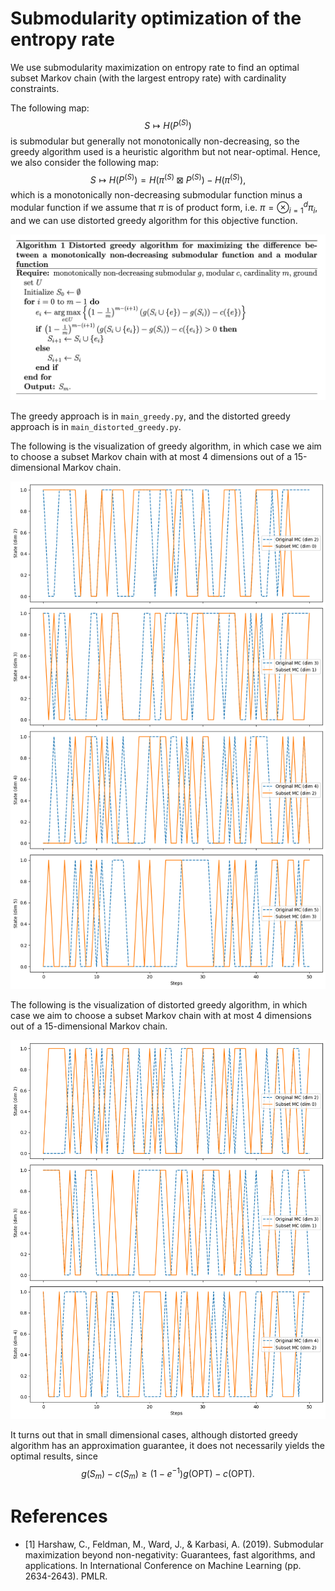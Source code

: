 # Submodularity optimization of the entropy rate

We use submodularity maximization on entropy rate to find an optimal subset Markov chain (with the largest entropy rate) with cardinality constraints.

The following map:
$$S \mapsto H(P^{(S)})$$
is submodular but generally not monotonically non-decreasing, so the greedy algorithm used is a heuristic algorithm but not near-optimal. Hence, we also consider the following map:
$$S \mapsto H(P^{(S)}) = H(\pi^{(S)} \boxtimes P^{(S)}) - H(\pi^{(S)}),$$
which is a monotonically non-decreasing submodular function minus a modular function if we assume that $\pi$ is of product form, i.e. $\pi = \otimes_{i=1}^d \pi_i$, and we can use distorted greedy algorithm for this objective function.

![Distorted Greedy Algorithm](/assets/distgrdy.png)

The greedy approach is in `main_greedy.py`, and the distorted greedy approach is in `main_distorted_greedy.py`.

The following is the visualization of greedy algorithm, in which case we aim to choose a subset Markov chain with at most 4 dimensions out of a 15-dimensional Markov chain.

![visualization](/assets/sample_paths_grdy_entropy.png)

The following is the visualization of distorted greedy algorithm, in which case we aim to choose a subset Markov chain with at most 4 dimensions out of a 15-dimensional Markov chain.

![visualization](/assets/sample_paths_dist_grdy_entropy.png)

It turns out that in small dimensional cases, although distorted greedy algorithm has an approximation guarantee, it does not necessarily yields the optimal results, since 
$$g(S_m) - c(S_m) \geq (1 - e^{-1}) g(\mathrm{OPT}) - c(\mathrm{OPT}).$$

# References
* [1] Harshaw, C., Feldman, M., Ward, J., & Karbasi, A. (2019). Submodular maximization beyond non-negativity: Guarantees, fast algorithms, and applications. In International Conference on Machine Learning (pp. 2634-2643). PMLR.